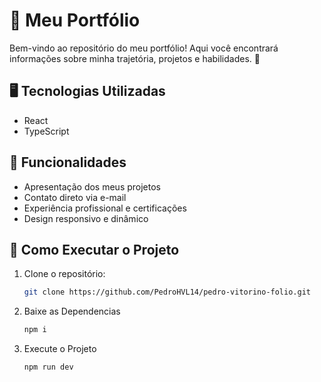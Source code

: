 # 📌 Meu Portfólio

Bem-vindo ao repositório do meu portfólio! Aqui você encontrará informações sobre minha trajetória, projetos e habilidades. 🚀

## 🖥️ Tecnologias Utilizadas
- React  
- TypeScript

## 📌 Funcionalidades
- Apresentação dos meus projetos  
- Contato direto via e-mail  
- Experiência profissional e certificações  
- Design responsivo e dinâmico  

## 🔧 Como Executar o Projeto
1. Clone o repositório:  
   ```bash
   git clone https://github.com/PedroHVL14/pedro-vitorino-folio.git

2. Baixe as Dependencias
   ```bash
   npm i
   
3. Execute o Projeto
   ```bash
   npm run dev
